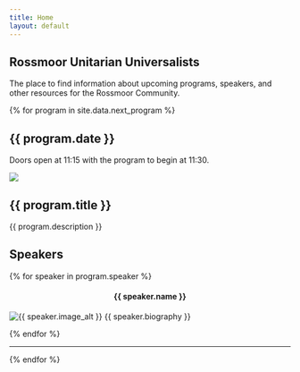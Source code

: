 ```yaml
---
title: Home
layout: default
---
```

<section>
    <div class="container text-center home-head">
        <h1>Rossmoor Unitarian Universalists</h1>
        <p class="lead text-muted">The place to find information about upcoming programs, speakers, and other resources
        for the Rossmoor Community.</p>
        <p></p>
    </div>
    <div class="container">
        {% for program in site.data.next_program %}
        <div class="row">
            <h2>{{ program.date }}</h2>
            <p>Doors open at 11:15 with the program to begin at 11:30.</p>
        </div>
        <div class="row">
            <div class="col-3">
                <img src="assets/images/{{ program.image }}" class="img-fluid">
            </div>
            <div class="col-9">
                <h2>{{ program.title }}</h2>
                <p>{{ program.description  }}</p>
            </div>
        </div>
         <div class="row">
            <h2>Speakers</h2>
            {% for speaker in program.speaker %}
            <div class="col-12 col-md-4">
                <h4 style="text-align: center;">{{ speaker.name }}</h4>
                <p><img src="assets/images/{{speaker.image}}" class="float-start w-50 p-2" alt="{{ speaker.image_alt }}">
                {{ speaker.biography }}</p>
            </div>
            {% endfor %}
        </div>
        <hr>
        {% endfor %}
    </div>
</section>